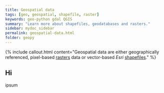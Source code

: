 ```yaml
---
title: Geospatial data
tags: [geo, geospatial, shapefile, raster]
keywords: geo-python gdal QGIS
summary: "Learn more about shapefiles, geodatabases and rasters."
sidebar: mydoc_sidebar
permalink: geospatial-data.html
folder: geopy
---
```


{% include callout.html content="Geospatial data are either geographically referenced, pixel-based [rasters](https://en.wikipedia.org/wiki/Raster_graphics) data or vector-based *Esri* [shapefiles](https://en.wikipedia.org/wiki/Shapefile)." %}

## Hi

ipsum